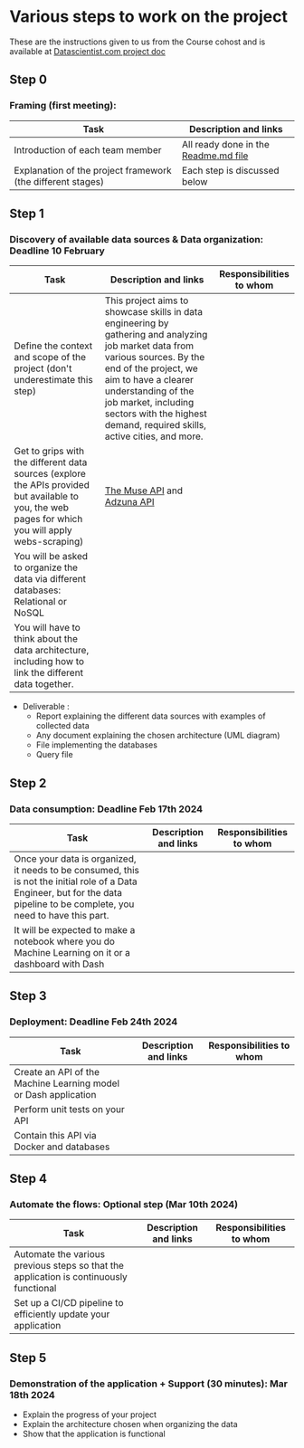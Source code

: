 # Various steps to work on the project

These are the instructions given to us from the Course cohost and is available at [Datascientist.com project doc](https://docs.google.com/document/d/1glRF8HtyNqcHnZud8KqeJYLdC07_MqjuFGJVOuw7gBc/edit) 

## Step 0 
### Framing (first meeting):
| Task | Description and links|
|-------------------|--------------------|
| Introduction of each team member | All ready done in the [Readme.md file](README.md) |
| Explanation of the project framework (the different stages) | Each step is discussed below |

## Step 1 
### Discovery of available data sources & Data organization: Deadline 10 February
| Task | Description and links| Responsibilities to whom |
|-------------------|--------------------|---------------|
| Define the context and scope of the project (don't underestimate this step) | This project aims to showcase skills in data engineering by gathering and analyzing job market data from various sources. By the end of the project, we aim to have a clearer understanding of the job market, including sectors with the highest demand, required skills, active cities, and more.| |
| Get to grips with the different data sources (explore the APIs provided but available to you, the web pages for which you will apply webs-scraping) | [The Muse API](https://www.themuse.com/developers/api/v2) and [Adzuna API](https://developer.adzuna.com/)|  |
| You will be asked to organize the data via different databases: Relational or NoSQL | | |
| You will have to think about the data architecture, including how to link the different data together. | |  |

- Deliverable :
    - Report explaining the different data sources with examples of collected data
    - Any document explaining the chosen architecture (UML diagram)
    - File implementing the databases
    - Query file

## Step 2 
### Data consumption: Deadline Feb 17th 2024
| Task | Description and links| Responsibilities to whom |
|-------------------|--------------------|---------------|
| Once your data is organized, it needs to be consumed, this is not the initial role of a Data Engineer, but for the data pipeline to be complete, you need to have this part. | | | 
| It will be expected to make a notebook where you do Machine Learning on it or a dashboard with Dash | | |

## Step 3
### Deployment: Deadline  Feb 24th 2024
| Task | Description and links| Responsibilities to whom |
|-------------------|--------------------|---------------|
| Create an API of the Machine Learning model or Dash application | | |
| Perform unit tests on your API | | |
| Contain this API via Docker and databases | | |

## Step 4 
### Automate the flows: Optional step (Mar 10th 2024)
| Task | Description and links| Responsibilities to whom |
|-------------------|--------------------|---------------|
| Automate the various previous steps so that the application is continuously functional | | |
| Set up a CI/CD pipeline to efficiently update your application | | |

## Step 5
### Demonstration of the application + Support (30 minutes): Mar 18th 2024
- Explain the progress of your project
- Explain the architecture chosen when organizing the data
- Show that the application is functional
